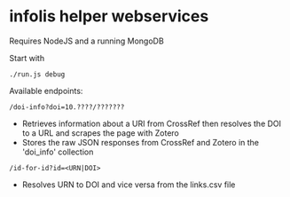 infolis helper webservices
==========================

Requires NodeJS and a running MongoDB

Start with
```
./run.js debug
```

Available endpoints:

`/doi-info?doi=10.????/???????`

* Retrieves information about a URI from CrossRef then resolves the DOI to a URL and scrapes the page with Zotero
* Stores the raw JSON responses from CrossRef and Zotero in the 'doi_info' collection

`/id-for-id?id=<URN|DOI>`

* Resolves URN to DOI and vice versa from the links.csv file

